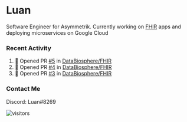 # Luan

Software Engineer for Asymmetrik. Currently working on [FHIR](https://hl7.org/FHIR/) apps and deploying microservices on Google Cloud

### Recent Activity

<!--START_SECTION:activity-->
1. 💪 Opened PR [#5](https://github.com/DataBiosphere/FHIR/pull/5) in [DataBiosphere/FHIR](https://github.com/DataBiosphere/FHIR)
2. 💪 Opened PR [#4](https://github.com/DataBiosphere/FHIR/pull/4) in [DataBiosphere/FHIR](https://github.com/DataBiosphere/FHIR)
3. 💪 Opened PR [#3](https://github.com/DataBiosphere/FHIR/pull/3) in [DataBiosphere/FHIR](https://github.com/DataBiosphere/FHIR)
<!--END_SECTION:activity-->

<!--START_SECTION:activity-->

### Contact Me

Discord: Luan#8269

![visitors](https://visitor-badge.glitch.me/badge?page_id=luan-asym.visitor-badge)

